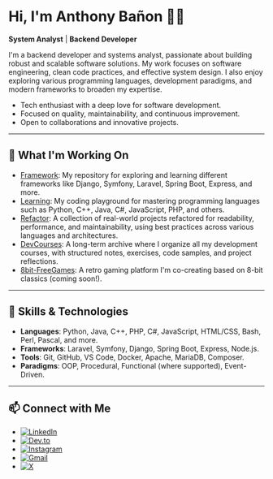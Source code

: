 # Hi, I'm Anthony Bañon 👨‍💻

 **System Analyst** |  **Backend Developer** 

I'm a backend developer and systems analyst, passionate about building robust and scalable software solutions. My work focuses on software engineering, clean code practices, and effective system design. I also enjoy exploring various programming languages, development paradigms, and modern frameworks to broaden my expertise.

-  Tech enthusiast with a deep love for software development.
-  Focused on quality, maintainability, and continuous improvement.
-  Open to collaborations and innovative projects.
---

## 🚀 What I'm Working On

-  [Framework](https://github.com/anthonybanion/Framework): My repository for exploring and learning different frameworks like Django, Symfony, Laravel, Spring Boot, Express, and more.
-  [Learning](https://github.com/anthonybanion/Learning): My coding playground for mastering programming languages such as Python, C++, Java, C#, JavaScript, PHP, and others.
- [Refactor](https://github.com/anthonybanion/Refactor): A collection of real-world projects refactored for readability, performance, and maintainability, using best practices across various languages and architectures.
- [DevCourses](https://github.com/anthonybanion/DevCourses): A long-term archive where I organize all my development courses, with structured notes, exercises, code samples, and project reflections.
- [8bit-FreeGames](https://github.com/MarianoMaldonado-dev/8bit-freegames): A retro gaming platform I'm co-creating based on 8-bit classics (coming soon!).

---

## 🔧 Skills & Technologies

- **Languages**: Python, Java, C++, PHP, C#, JavaScript, HTML/CSS, Bash, Perl, Pascal, and more.
- **Frameworks**: Laravel, Symfony, Django, Spring Boot, Express, Node.js.
- **Tools**: Git, GitHub, VS Code, Docker, Apache, MariaDB, Composer.
- **Paradigms**: OOP, Procedural, Functional (where supported), Event-Driven.

---

## 📫 Connect with Me

- [![LinkedIn](https://img.shields.io/badge/LinkedIn-0077B5?style=flat&logo=linkedin&logoColor=white)](https://www.linkedin.com/in/anthonybanion/)
- [![Dev.to](https://img.shields.io/badge/Dev.to-0A0A0A?style=flat&logo=devdotto&logoColor=white)](https://dev.to/anthonybanion)
- [![Instagram](https://img.shields.io/badge/Instagram-E4405F?style=flat&logo=instagram&logoColor=white)](https://www.instagram.com/anthonybanion/)
- [![Gmail](https://img.shields.io/badge/Gmail-D14836?style=flat&logo=gmail&logoColor=white)](mailto:caterva17@gmail.com)
- [![X](https://img.shields.io/badge/X-000000?style=flat&logo=x&logoColor=white)](https://twitter.com/anthonybanion)




